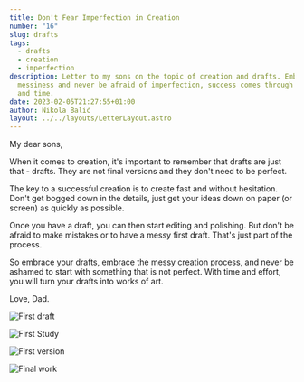 ```yaml
---
title: Don't Fear Imperfection in Creation
number: "16"
slug: drafts
tags:
  - drafts
  - creation
  - imperfection
description: Letter to my sons on the topic of creation and drafts. Embrace
  messiness and never be afraid of imperfection, success comes through effort
  and time.
date: 2023-02-05T21:27:55+01:00
author: Nikola Balić
layout: ../../layouts/LetterLayout.astro
---
```

My dear sons,

When it comes to creation, it's important to remember that drafts are just that - drafts. They are not final versions and they don't need to be perfect.

The key to a successful creation is to create fast and without hesitation. Don't get bogged down in the details, just get your ideas down on paper (or screen) as quickly as possible.

Once you have a draft, you can then start editing and polishing. But don't be afraid to make mistakes or to have a messy first draft. That's just part of the process.

So embrace your drafts, embrace the messy creation process, and never be ashamed to start with something that is not perfect. With time and effort, you will turn your drafts into works of art.

Love, Dad.

![First draft](/images/drafts_07.jpg)

![First Study](/images/drafts_08.jpg)

![First version](/images/drafts_09.jpg)

![Final work](/images/drafts_10.jpg)